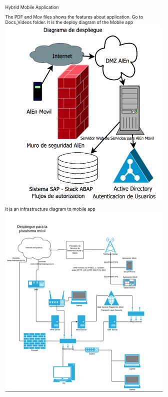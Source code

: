 Hybrid Mobile Application

The PDF and Mov files shows the features about application. Go to Docs_Videos folder.
It is the deploy diagram of the Mobile app
![](https://github.com/EnriqueAldana/Hybrid_Mobile_App/blob/master/Deploy%20Diagram%20Mobile%20app.png)

It is an infrastructure diagram to mobile app
![](https://github.com/EnriqueAldana/Hybrid_Mobile_App/blob/master/Deply%20Infrastructure%20Mobile%20app.png)

